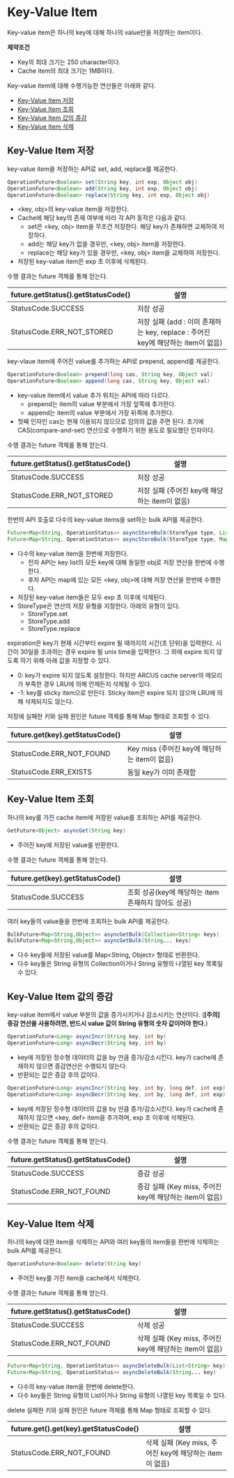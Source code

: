 # Key-Value Item

Key-value item은 하나의 key에 대해 하나의 value만을 저장하는 item이다.

**제약조건**
- Key의 최대 크기는 250 character이다.
- Cache item의 최대 크기는 1MB이다.

Key-value item에 대해 수행가능한 연산들은 아래와 같다.

- [Key-Value Item 저장](03-key-value-API.md#key-value-item-%EC%A0%80%EC%9E%A5)
- [Key-Value Item 조회](03-key-value-API.md#key-value-item-%EC%A1%B0%ED%9A%8C)
- [Key-Value Item 값의 증감](03-key-value-API.md#key-value-item-%EA%B0%92%EC%9D%98-%EC%A6%9D%EA%B0%90)
- [Key-Value Item 삭제](03-key-value-API.md#key-value-item-%EC%82%AD%EC%A0%9C)


## Key-Value Item 저장

key-value item을 저장하는 API로 set, add, replace를 제공한다.

```java
OperationFuture<Boolean> set(String key, int exp, Object obj)
OperationFuture<Boolean> add(String key, int exp, Object obj)
OperationFuture<Boolean> replace(String key, int exp, Object obj)
```

- \<key, obj\>의 key-value item을 저장한다.
- Cache에 해당 key의 존재 여부에 따라 각 API 동작은 다음과 같다.
  - set은 \<key, obj\> item을 무조건 저장한다. 해당 key가 존재하면 교체하여 저장하다.
  - add는 해당 key가 없을 경우만, \<key, obj\> item을 저장한다.
  - replace는 해당 key가 있을 경우만, \<key, obj\> item을 교체하여 저장한다.
- 저장된 key-value item은 exp 초 이후에 삭제된다.

수행 결과는 future 객체를 통해 얻는다.

future.getStatus().getStatusCode()          | 설명
--------------------------------------------| ---------
StatusCode.SUCCESS                          | 저장 성공
StatusCode.ERR_NOT_STORED                   | 저장 실패 (add : 이미 존재하는 key, replace : 주어진 key에 해당하는 item이 없음)

key-vlaue item에 주어진 value를 추가하는 API로 prepend, append를 제공한다.

```java
OperationFuture<Boolean> prepend(long cas, String key, Object val)
OperationFuture<Boolean> append(long cas, String key, Object val)
```

- key-value item에서 value 추가 위치는 API에 따라 다르다.
  - prepend는 item의 value 부분에서 가장 앞쪽에 추가한다.
  - append는 item의 value 부분에서 가장 뒤쪽에 추가한다.
- 첫째 인자인 cas는 현재 이용되지 않으므로 임의의 값을 주면 된다.
  초기에 CAS(compare-and-set) 연산으로 수행하기 위한 용도로 필요했던 인자이다.

수행 결과는 future 객체를 통해 얻는다.

future.getStatus().getStatusCode()          | 설명
--------------------------------------------| ---------
StatusCode.SUCCESS                          | 저장 성공
StatusCode.ERR_NOT_STORED                   | 저장 실패 (주어진 key에 해당하는 item이 없음)  


한번의 API 호출로 다수의 key-value items을 set하는 bulk API를 제공한다.

```java
Future<Map<String, OperationStatus>> asyncStoreBulk(StoreType type, List<String> key, int exp, Object obj)
Future<Map<String, OperationStatus>> asyncStoreBulk(StoreType type, Map<String, Object> map, int exp)
```

- 다수의 key-value item을 한번에 저장한다.
  - 전자 API는 key list의 모든 key에 대해 동일한 obj로 저장 연산을 한번에 수행한다.  
  - 후자 API는 map에 있는 모든 \<key, obj\>에 대해 저장 연산을 한번에 수행한다.
- 저장된 key-value item들은 모두 exp 초 이후에 삭제된다.
- StoreType은 연산의 저장 유형을 지정한다. 아래의 유형이 있다.
  - StoreType.set
  - StoreType.add
  - StoreType.replace

expiration은 key가 현재 시간부터 expire 될 때까지의 시간(초 단위)을 입력한다.
시간이 30일을 초과하는 경우 expire 될 unix time을 입력한다.
그 외에 expire 되지 않도록 하기 위해 아래 값을 지정할 수 있다.

- 0: key가 expire 되지 않도록 설정한다. 하지만 ARCUS cache server의 메모리가 부족한 경우 LRU에 의해 언제든지 삭제될 수 있다.
- -1: key를 sticky item으로 만든다. Sticky item은 expire 되지 않으며 LRU에 의해 삭제되지도 않는다.

저장에 실패한 키와 실패 원인은 future 객체를 통해 Map 형태로 조회할 수 있다.

future.get(key).getStatusCode() | 설명
--------------------------------| ---------
StatusCode.ERR_NOT_FOUND        | Key miss (주어진 key에 해당하는 item이 없음)
StatusCode.ERR_EXISTS           | 동일 key가 이미 존재함


## Key-Value Item 조회

하나의 key를 가진 cache item에 저장된 value를 조회하는 API를 제공한다.

```java
GetFuture<Object> asyncGet(String key)
```

- 주어진 key에 저장된 value를 반환한다.

수행 결과는 future 객체를 통해 얻는다.

future.get(key).getStatusCode() | 설명
--------------------------------| ---------
StatusCode.SUCCESS              | 조회 성공(key에 해당하는 item 존재하지 않아도 성공)

여러 key들의 value들을 한번에 조회하는 bulk API를 제공한다.

```java
BulkFuture<Map<String,Object>> asyncGetBulk(Collection<String> keys)
BulkFuture<Map<String,Object>> asyncGetBulk(String... keys)
```

- 다수 key들에 저장된 value를 Map<String, Object> 형태로 반환한다.
- 다수 key들은 String 유형의 Collection이거나 String 유형의 나열된 key 목록일 수 있다.

## Key-Value Item 값의 증감

key-value item에서 value 부분의 값을 증가시키거나 감소시키는 연산이다. 
(**[주의] 증감 연산을 사용하려면, 반드시 value 값이 String 유형의 숫자 값이어야 한다.**)


```java
OperationFuture<Long> asyncIncr(String key, int by)
OperationFuture<Long> asyncDecr(String key, int by)
```

- key에 저장된 정수형 데이터의 값을 by 만큼 증가/감소시킨다.
  key가 cache에 존재하지 않으면 증감연산은 수행되지 않는다.
- 반환되는 값은 증감 후의 값이다. 

```java
OperationFuture<Long> asyncIncr(String key, int by, long def, int exp)
OperationFuture<Long> asyncDecr(String key, int by, long def, int exp)
```

- key에 저장된 정수형 데이터의 값을 by 만큼 증가/감소시킨다.
  key가 cache에 존재하지 않으면 \<key, def\> item을 추가하며, exp 초 이후에 삭제된다.
- 반환되는 값은 증감 후의 값이다.

수행 결과는 future 객체를 통해 얻는다.

future.getStatus().getStatusCode()          | 설명
--------------------------------------------| ---------
StatusCode.SUCCESS                          | 증감 성공
StatusCode.ERR_NOT_FOUND                    | 증감 실패 (Key miss, 주어진 key에 해당하는 item이 없음)


## Key-Value Item 삭제

하나의 key에 대한 item을 삭제하는 API와
여러 key들의 item들을 한번에 삭제하는 bulk API를 제공한다.

```java
OperationFuture<Boolean> delete(String key)
```

- 주어진 key를 가진 item을 cache에서 삭제한다.

수행 결과는 future 객체를 통해 얻는다.

future.getStatus().getStatusCode()          | 설명
--------------------------------------------| ---------
StatusCode.SUCCESS                          | 삭제 성공
StatusCode.ERR_NOT_FOUND                    | 삭제 실패 (Key miss, 주어진 key에 해당하는 item이 없음)
 
```java
Future<Map<String, OperationStatus>> asyncDeleteBulk(List<String> key)
Future<Map<String, OperationStatus>> asyncDeleteBulk(String... key)
```

- 다수의 key-value item을 한번에 delete한다.
- 다수 key들은 String 유형의 List이거나 String 유형의 나열된 key 목록일 수 있다.

delete 실패한 키와 실패 원인은 future 객체를 통해 Map 형태로 조회할 수 있다.

future.get().get(key).getStatusCode() | 설명
--------------------------------------| ---------
StatusCode.ERR_NOT_FOUND              | 삭제 실패 (Key miss, 주어진 key에 해당하는 item이 없음)
